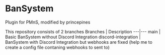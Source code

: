 # BanSystem
Plugin for PMnS, modified by princepines

This repository consists of 2 branches
Branches | Description
---|---
main | Basic BanSystem without Discord Integration
discord-integration | BanSystem with Discord Integration but webhooks are fixed (help me to create a config file contaning webhooks to sent to)
